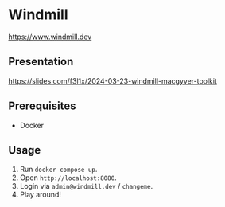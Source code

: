 # Windmill

https://www.windmill.dev

## Presentation

https://slides.com/f3l1x/2024-03-23-windmill-macgyver-toolkit

## Prerequisites

- Docker

## Usage

1. Run `docker compose up`.
2. Open `http://localhost:8080`.
3. Login via `admin@windmill.dev` / `changeme`.
4. Play around!
